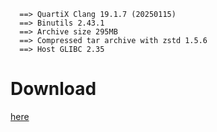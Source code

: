```
  ==> QuartiX Clang 19.1.7 (20250115)
  ==> Binutils 2.43.1
  ==> Archive size 295MB
  ==> Compressed tar archive with zstd 1.5.6
  ==> Host GLIBC 2.35
```

# Download
[here](https://github.com/Asteroidd21/quartix-clang/releases/latest)
